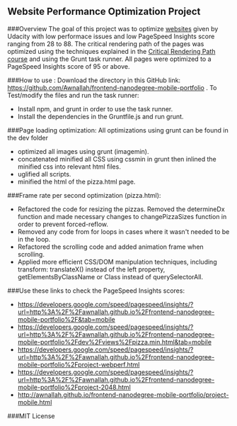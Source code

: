 
## Website Performance Optimization Project
###Overview
The goal of this project was to optimize [websites](https://github.com/gosukiwi/web-performance-portfolio) given by Udacity with low performace issues and low PageSpeed Insights score ranging from 28 to 88.
The critical rendering path of the pages was optimized using the techniques explained in the [Critical Rendering Path course](https://www.udacity.com/course/ud884) and using the Grunt task runner. All pages were optimized to a PageSpeed Insights score of 95 or above.

###How to use :
Download the directory in this GitHub link: https://github.com/Awnallah/frontend-nanodegree-mobile-portfolio .
To Test/modify the files and run the task runner:
- Install npm, and grunt in order to use the task runner. 
- Install the dependencies in the Gruntfile.js and run grunt.

###Page loading optimization:
All optimizations using grunt can be found in the dev folder
- optimized all images using grunt (imagemin).
- concatenated minified all CSS using cssmin in grunt then inlined the minified css into relevant html files.
- uglified all scripts.
- minified the html of the pizza.html page.

###Frame rate per second optimization (pizza.html):
- Refactored the code for resizing the pizzas. Removed the determineDx function and made necessary changes to changePizzaSizes function in order to prevent forced-reflow.
- Removed any code from for loops in cases where it wasn't needed to be in the loop.
- Refactored the scrolling code and added animation frame when scrolling.
- Applied more efficient CSS/DOM manipulation techniques, including transform: translateX() instead of the left property, getElementsByClassName or Class instead of querySelectorAll.

###Use these links to check the PageSpeed Insights scores:
- https://developers.google.com/speed/pagespeed/insights/?url=http%3A%2F%2Fawnallah.github.io%2Ffrontend-nanodegree-mobile-portfolio%2F&tab=mobile
- https://developers.google.com/speed/pagespeed/insights/?url=http%3A%2F%2Fawnallah.github.io%2Ffrontend-nanodegree-mobile-portfolio%2Fdev%2Fviews%2Fpizza.min.html&tab=mobile
- https://developers.google.com/speed/pagespeed/insights/?url=http%3A%2F%2Fawnallah.github.io%2Ffrontend-nanodegree-mobile-portfolio%2Fproject-webperf.html
- https://developers.google.com/speed/pagespeed/insights/?url=http%3A%2F%2Fawnallah.github.io%2Ffrontend-nanodegree-mobile-portfolio%2Fproject-2048.html
- http://awnallah.github.io/frontend-nanodegree-mobile-portfolio/project-mobile.html


###MIT License












